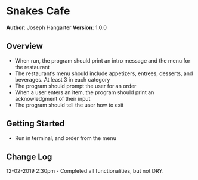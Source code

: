 # Snakes Cafe

**Author**: Joseph Hangarter
**Version**: 1.0.0

## Overview
* When run, the program should print an intro message and the menu for the restaurant
* The restaurant’s menu should include appetizers, entrees, desserts, and beverages. At least 3 in each category
* The program should prompt the user for an order
* When a user enters an item, the program should print an acknowledgment of their input
* The program should tell the user how to exit

## Getting Started
* Run in terminal, and order from the menu

## Change Log
12-02-2019 2:30pm - Completed all functionalities, but not DRY.